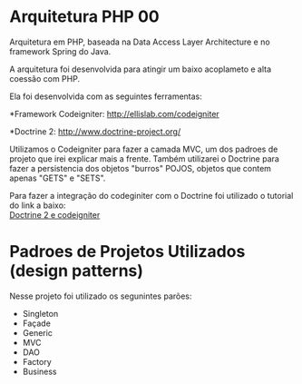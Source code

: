 Arquitetura PHP 00
================
Arquitetura em PHP, baseada na Data Access Layer Architecture e no framework Spring do Java.

A arquitetura foi desenvolvida para atingir um baixo acoplameto e alta coessão com PHP.

Ela foi desenvolvida com as seguintes ferramentas:

*Framework Codeigniter: http://ellislab.com/codeigniter

*Doctrine 2: http://www.doctrine-project.org/

Utilizamos o Codeigniter para fazer a camada MVC, um dos padroes de projeto que irei explicar mais a frente. Também utilizarei o Doctrine para fazer a persistencia dos objetos "burros" POJOS, objetos que contem apenas "GETS" e "SETS".

Para fazer a integração do codeginiter com o Doctrine foi utilizado o tutorial do link a baixo:
<br>
<a href="http://imasters.com.br/artigo/25199/codeigniter/como-realizar-a-integracao-do-codeigniter-com-doctrine-2/" target="_black">Doctrine 2 e codeigniter</a>

<h1>Padroes de Projetos Utilizados (design patterns)</h1>

Nesse projeto foi utilizado os segunintes parões:
<ul>
  <li>Singleton</li>
  <li>Façade</li>
  <li>Generic</li>
  <li>MVC</li>
  <li>DAO</li>
  <li>Factory</li>
  <li>Business</li>
</ul>
